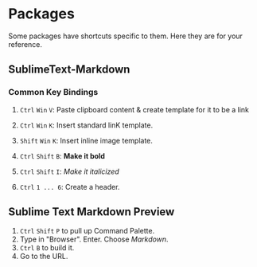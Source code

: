 # Packages

Some packages have shortcuts specific to them. Here they are for your reference.

## SublimeText-Markdown

### Common Key Bindings

1. `Ctrl` `Win` `V`: Paste clipboard content & create template for it to be a link

2. `Ctrl` `Win` `K`: Insert standard linK template.

3. `Shift` `Win` `K`: Insert inline image template.

4. `Ctrl` `Shift` `B`: __Make it bold__

5. `Ctrl` `Shift` `I`: _Make it italicized_

6. `Ctrl` `1 ... 6`: Create a header.


## Sublime Text Markdown Preview

1. `Ctrl` `Shift` `P` to pull up Command Palette.
2. Type in "Browser". Enter. Choose _Markdown_.
3. `Ctrl` `B` to build it.
4. Go to the URL.


